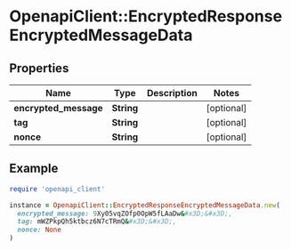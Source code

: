 # OpenapiClient::EncryptedResponseEncryptedMessageData

## Properties

| Name | Type | Description | Notes |
| ---- | ---- | ----------- | ----- |
| **encrypted_message** | **String** |  | [optional] |
| **tag** | **String** |  | [optional] |
| **nonce** | **String** |  | [optional] |

## Example

```ruby
require 'openapi_client'

instance = OpenapiClient::EncryptedResponseEncryptedMessageData.new(
  encrypted_message: 9Xy05vqZOfp0OpW5fLAaDw&#x3D;&#x3D;,
  tag: mWZPkpQh5ktbcz6N7cTRmQ&#x3D;&#x3D;,
  nonce: None
)
```

